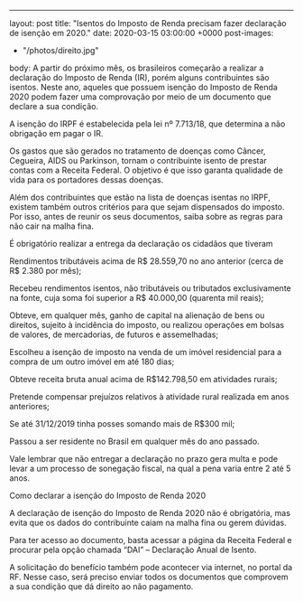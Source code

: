 ---

layout: post
title: "Isentos do Imposto de Renda precisam fazer declaração de isenção em 2020."
date: 2020-03-15 03:00:00 +0000
post-images:

- "/photos/direito.jpg"

body: A partir do próximo mês, os brasileiros começarão a realizar a declaração do Imposto de Renda (IR), porém alguns contribuintes são isentos. Neste ano, aqueles que possuem isenção do Imposto de Renda 2020 podem fazer uma comprovação por meio de um documento que declare a sua condição.

A isenção do IRPF é estabelecida pela lei nº 7.713/18, que determina a não obrigação em pagar o IR.

Os gastos que são gerados no tratamento de doenças como Câncer, Cegueira, AIDS ou Parkinson, tornam o contribuinte isento de prestar contas com a Receita Federal. O objetivo é que isso garanta qualidade de vida para os portadores dessas doenças.

Além dos contribuintes que estão na lista de doenças isentas no IRPF, existem também outros critérios para que sejam dispensados do imposto. Por isso, antes de reunir os seus documentos, saiba sobre as regras para não cair na malha fina.

É obrigatório realizar a entrega da declaração os cidadãos que tiveram

Rendimentos tributáveis acima de R$ 28.559,70 no ano anterior (cerca de R$ 2.380 por mês);

Recebeu rendimentos isentos, não tributáveis ou tributados exclusivamente na fonte, cuja soma foi superior a R\$ 40.000,00 (quarenta mil reais);

Obteve, em qualquer mês, ganho de capital na alienação de bens ou direitos, sujeito à incidência do imposto, ou realizou operações em bolsas de valores, de mercadorias, de futuros e assemelhadas;

Escolheu a isenção de imposto na venda de um imóvel residencial para a compra de um outro imóvel em até 180 dias;

Obteve receita bruta anual acima de R\$142.798,50 em atividades rurais;

Pretende compensar prejuízos relativos à atividade rural realizada em anos anteriores;

Se até 31/12/2019 tinha posses somando mais de R\$300 mil;

Passou a ser residente no Brasil em qualquer mês do ano passado.

Vale lembrar que não entregar a declaração no prazo gera multa e pode levar a um processo de sonegação fiscal, na qual a pena varia entre 2 até 5 anos.

Como declarar a isenção do Imposto de Renda 2020

A declaração de isenção do Imposto de Renda 2020 não é obrigatória, mas evita que os dados do contribuinte caiam na malha fina ou gerem dúvidas.

Para ter acesso ao documento, basta acessar a página da Receita Federal e procurar pela opção chamada “DAI” – Declaração Anual de Isento.

A solicitação do benefício também pode acontecer via internet, no portal da RF. Nesse caso, será preciso enviar todos os documentos que comprovem a sua condição que dá direito ao não pagamento.
